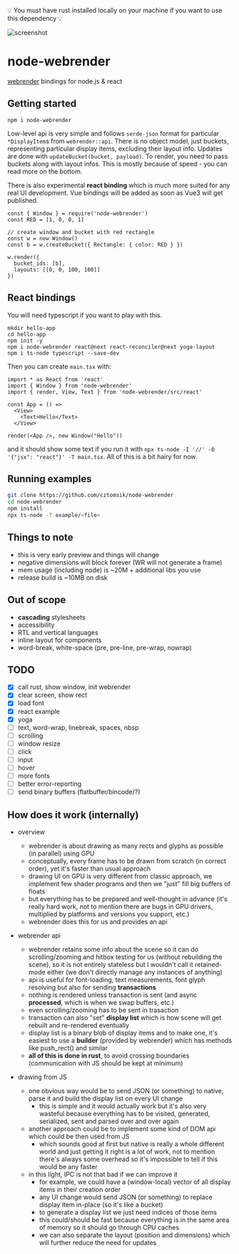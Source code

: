 :bulb: You must have rust installed locally on your machine if you want to use this dependency :bulb:

![screenshot](https://pbs.twimg.com/media/DsMyYURXgAA64Xi.jpg:large)

# node-webrender
[webrender](https://github.com/servo/webrender) bindings for node.js & react

## Getting started
```
npm i node-webrender
```

Low-level api is very simple and follows `serde-json` format for particular `*DisplayItem`s from `webrender::api`. There is no object model, just buckets, representing particular display items, excluding their layout info. Updates are done with `updateBucket(bucket, payload)`. To render, you need to pass buckets along with layout infos. This is mostly because of speed - you can read more on the bottom.

There is also experimental **react binding** which is much more suited for any real UI development. Vue bindings will be added as soon as Vue3 will get published.

```
const { Window } = require('node-webrender')
const RED = [1, 0, 0, 1]

// create window and bucket with red rectangle
const w = new Window()
const b = w.createBucket({ Rectangle: { color: RED } })

w.render({
  bucket_ids: [b],
  layouts: [[0, 0, 100, 100]]
})
```

## React bindings
You will need typescript if you want to play with this.

```
mkdir hello-app
cd hello-app
npm init -y
npm i node-webrender react@next react-reconciler@next yoga-layout
npm i ts-node typescript --save-dev 
```

Then you can create `main.tsx` with:

```
import * as React from 'react'
import { Window } from 'node-webrender'
import { render, View, Text } from 'node-webrender/src/react'

const App = () =>
  <View>
    <Text>Hello</Text>
  </View>

render(<App />, new Window("Hello"))
```

and it should show some text if you run it with `npx ts-node -I '//' -O '{"jsx": "react"}' -T main.tsx`. All of this is a bit hairy for now.

## Running examples
```bash
git clone https://github.com/cztomsik/node-webrender
cd node-webrender
npm install
npx ts-node -T example/<file>
```

## Things to note
- this is very early preview and things will change
- negative dimensions will block forever (WR will not generate a frame)
- mem usage (including node) is ~20M + additional libs you use
- release build is ~10MB on disk

## Out of scope
- **cascading** stylesheets
- accessibility
- RTL and vertical languages
- inline layout for components
- word-break, white-space (pre, pre-line, pre-wrap, nowrap)

## TODO
- [x] call rust, show window, init webrender
- [x] clear screen, show rect
- [x] load font
- [x] react example
- [x] yoga
- [ ] text, word-wrap, linebreak, spaces, nbsp
- [ ] scrolling
- [ ] window resize
- [ ] click
- [ ] input
- [ ] hover
- [ ] more fonts
- [ ] better error-reporting
- [ ] send binary buffers (flatbuffer/bincode/?)

## How does it work (internally)
- overview
  - webrender is about drawing as many rects and glyphs as possible (in parallel) using GPU
  - conceptually, every frame has to be drawn from scratch (in correct order), yet it's faster than usual approach
  - drawing UI on GPU is very different from classic approach, we implement few shader programs and then we "just" fill big buffers of floats
  - but everything has to be prepared and well-thought in advance (it's really hard work, not to mention there are bugs in GPU drivers, multiplied by platforms and versions you support, etc.)
  - webrender does this for us and provides an api

- webrender api
  - webrender retains some info about the scene so it can do scrolling/zooming and hitbox testing for us (without rebuilding the scene), so it is not entirely stateless but I wouldn't call it retained-mode either (we don't directly manage any instances of anything)
  - api is useful for font-loading, text measurements, font glyph resolving but also for sending **transactions**
  - nothing is rendered unless transaction is sent (and async **processed**, which is when we swap buffers, etc.)
  - even scrolling/zooming has to be sent in trasaction
  - transaction can also "set" **display list** which is how scene will get rebuilt and re-rendered eventually
  - display list is a binary blob of display items and to make one, it's easiest to use a **builder** (provided by webrender) which has methods like push_rect() and similar
  - **all of this is done in rust**, to avoid crossing boundaries (communication with JS should be kept at minimum)

- drawing from JS
  - one obvious way would be to send JSON (or something) to native, parse it and build the display list on every UI change
    - this is simple and it would actually work but it's also very wasteful because everything has to be visited, generated, serialized, sent and parsed over and over again
  - another approach could be to implement some kind of DOM api which could be then used from JS
    - which sounds good at first but native is really a whole different world and just getting it right is a lot of work, not to mention there's always some overhead so it's impossible to tell if this would be any faster
  - in this light, IPC is not that bad if we can improve it
    - for example, we could have a (window-local) vector of all display items in their creation order
    - any UI change would send JSON (or something) to replace display item in-place (so it's like a bucket)
    - to generate a display list we just need indices of those items
    - this could/should be fast because everything is in the same area of memory so it should go through CPU caches
    - we can also separate the layout (position and dimensions) which will further reduce the need for updates
